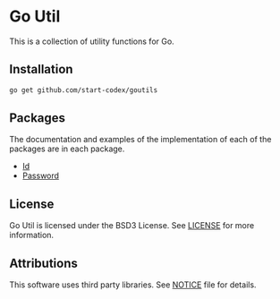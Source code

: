 # Go Util

This is a collection of utility functions for Go.

## Installation

```bash
go get github.com/start-codex/goutils
```

## Packages

The documentation and examples of the implementation of each of the packages are in each package.

- [Id](id/README.md)
- [Password](password/README.md)

## License

Go Util is licensed under the BSD3 License. See [LICENSE](LICENSE) for more information.

## Attributions

This software uses third party libraries. See [NOTICE](NOTICE) file for details.
